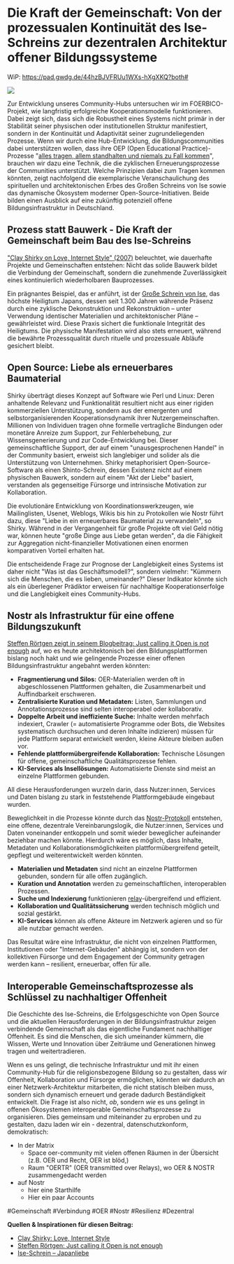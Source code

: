# Die Kraft der Gemeinschaft: Von der prozessualen Kontinuität des Ise-Schreins zur dezentralen Architektur offener Bildungssysteme

WiP: https://pad.gwdg.de/44hzBJVFRUu1WXs-hXgXKQ?both#

![](https://pad.gwdg.de/uploads/f744cda4-eaa1-4c5a-bd7a-4175560984a9.png)

Zur Entwicklung unseres Community-Hubs untersuchen wir im FOERBICO-Projekt, wie langfristig erfolgreiche Kooperationsmodelle funktionieren. Dabei zeigt sich, dass sich die Robustheit eines Systems nicht primär in der Stabilität seiner physischen oder institutionellen Struktur manifestiert, sondern in der Kontinuität und Adaptivität seiner zugrundeliegenden Prozesse. 
Wenn wir durch eine Hub-Entwicklung, die Bildungscommunities dabei unterstützen wollen, dass ihre OEP (Open Educational Practice)-Prozesse "[alles tragen, allem standhalten und niemals zu Fall kommen](https://offene-bibel.de/wiki/1_Korinther_13#l7)", brauchen wir dazu eine Technik, die die zyklischen Erneuerungsprozesse der Communities unterstützt.
Welche Prinzipien dabei zum Tragen kommen könnten, zeigt nachfolgend die exemplarische Veranschaulichung des spirituellen und architektonischen Erbes des Großen Schreins von Ise sowie das dynamische Ökosystem moderner Open-Source-Initiativen. Beide bilden einen Ausblick auf eine zukünftig potenziell offene Bildungsinfrastruktur in Deutschland.

## Prozess statt Bauwerk - Die Kraft der Gemeinschaft beim Bau des Ise-Schreins

 ["Clay Shirky on Love, Internet Style" (2007)](https://www.youtube.com/watch?v=Xe1TZaElTAs) beleuchtet, wie dauerhafte Projekte und Gemeinschaften entstehen: Nicht das solide Bauwerk bildet die Verbindung der Gemeinschaft, sondern die zunehmende Zuverlässigkeit eines kontinuierlich wiederholbaren Bauprozesses.

Ein prägnantes Beispiel, das er anführt, ist der [Große Schrein von Ise](https://japanliebe.de/alltaegliches/ise-jingu-schrein-neubau-alle-20-jahre/), das höchste Heiligtum Japans, dessen seit 1.300 Jahren währende Präsenz durch eine zyklische Dekonstruktion und Rekonstruktion – unter Verwendung identischer Materialien und architektonischer Pläne – gewährleistet wird. 
Diese Praxis sichert die funktionale Integrität des Heiligtums. Die physische Manifestation wird also stets erneuert, während die bewährte Prozessqualität durch rituelle und prozessuale Abläufe gesichert bleibt.

## Open Source: Liebe als erneuerbares Baumaterial

Shirky überträgt dieses Konzept auf Software wie Perl und Linux: Deren anhaltende Relevanz und Funktionalität resultiert nicht aus einer rigiden kommerziellen Unterstützung, sondern aus der emergenten und selbstorganisierenden Kooperationsdynamik ihrer Nutzergemeinschaften. Millionen von Individuen tragen ohne formelle vertragliche Bindungen oder monetäre Anreize zum Support, zur Fehlerbehebung, zur Wissensgenerierung und zur Code-Entwicklung bei. Dieser gemeinschaftliche Support, der auf einem "unausgesprochenen Handel" in der Community basiert, erweist sich langlebiger und solider als die Unterstützung von Unternehmen.  Shirky metaphorisiert Open-Source-Software als einen Shinto-Schrein, dessen Existenz nicht auf einem physischen Bauwerk, sondern auf einem "Akt der Liebe" basiert, verstanden als gegenseitige Fürsorge und intrinsische Motivation zur Kollaboration.

Die evolutionäre Entwicklung von Koordinationswerkzeugen, wie Mailinglisten, Usenet, Weblogs, Wikis bis hin zu Protokollen wie Nostr führt dazu, diese "Liebe in ein erneuerbares Baumaterial zu verwandeln", so Shirky. Während in der Vergangenheit für große Projekte oft viel Geld nötig war, können heute "große Dinge aus Liebe getan werden", da die Fähigkeit zur Aggregation nicht-finanzieller Motivationen einen enormen komparativen Vorteil erhalten hat.

Die entscheidende Frage zur Prognose der Langlebigkeit eines Systems ist daher nicht "Was ist das Geschäftsmodell?", sondern vielmehr: "Kümmern sich die Menschen, die es lieben, umeinander?" Dieser Indikator könnte sich als ein überlegener Prädiktor erweisen für nachhaltige Kooperationserfolge und die Langlebigkeit eines Community-Hubs.

## Nostr als Infrastruktur für eine offene Bildungszukunft

[Steffen Rörtgen zeigt in seinem Blogbeitrag: Just calling it Open is not enough](https://blossom.edufeed.org/) auf, wo es heute architektonisch bei den Bildungsplattformen bislang noch hakt und wie gelingende Prozesse einer offenen Bildungsinfrastruktur angebahnt werden könnten:

- **Fragmentierung und Silos:** OER-Materialien werden oft in abgeschlossenen Plattformen gehalten, die Zusammenarbeit und Auffindbarkeit erschweren.
- **Zentralisierte Kuration und Metadaten:** Listen, Sammlungen und Annotationsprozesse sind selten interoperabel oder kollaborativ.
- **Doppelte Arbeit und ineffiziente Suche:** Inhalte werden mehrfach indexiert, Crawler (= automatisierte Programme oder Bots, die Websites systematisch durchsuchen und deren Inhalte indizieren) müssen für jede Plattform separat entwickelt werden, kleine Akteure bleiben außen vor.
- **Fehlende plattformübergreifende Kollaboration:** Technische Lösungen für offene, gemeinschaftliche Qualitätsprozesse fehlen.
- **KI-Services als Insellösungen:** Automatisierte Dienste sind meist an einzelne Plattformen gebunden.

All diese Herausforderungen wurzeln darin, dass Nutzer:innen, Services und Daten bislang zu stark in feststehende Plattformgebäude eingebaut wurden.

Beweglichkeit in die Prozesse könnte durch das [Nostr-Protokoll](https://nostr.how/de/what-is-nostr) entstehen, eine offene, dezentrale Vereinbarungslogik, die Nutzer:innen, Services und Daten voneinander entkoppeln und somit wieder beweglicher aufeinander beziehbar machen könnte. Hierdurch wäre es möglich, dass Inhalte, Metadaten und Kollaborationsmöglichkeiten plattformübergreifend geteilt, gepflegt und weiterentwickelt werden könnten.

- **Materialien und Metadaten** sind nicht an einzelne Plattformen gebunden, sondern für alle offen zugänglich.
- **Kuration und Annotation** werden zu gemeinschaftlichen, interoperablen Prozessen.
- **Suche und Indexierung** funktionieren [relay](https://nostr.how/de/relays)-übergreifend und effizient.
- **Kollaboration und Qualitätssicherung** werden technisch möglich und sozial gestärkt.
- **KI-Services** können als offene Akteure im Netzwerk agieren und so für alle nutzbar gemacht werden.

Das Resultat wäre eine Infrastruktur, die nicht von einzelnen Plattformen, Institutionen oder "Internet-Gebäuden" abhängig ist, sondern von der kollektiven Fürsorge und dem Engagement der Community getragen werden kann – resilient, erneuerbar, offen für alle.

## Interoperable Gemeinschaftsprozesse als Schlüssel zu nachhaltiger Offenheit

Die Geschichte des Ise-Schreins, die Erfolgsgeschichte von Open Source und die aktuellen Herausforderungen in der Bildungsinfrastruktur zeigen verbindende Gemeinschaft als das eigentliche Fundament nachhaltiger Offenheit. Es sind die Menschen, die sich umeinander kümmern, die Wissen, Werte und Innovation über Zeiträume und Generationen hinweg tragen und weitertradieren.

Wenn es uns gelingt, die technische Infrastruktur und mit ihr einen Community-Hub für die religionsbezogene Bildung so zu gestalten, dass wir Offenheit, Kollaboration und Fürsorge ermöglichen, könnten wir dadurch an einer Netzwerk-Architektur mitarbeiten, die nicht statisch bleiben muss, sondern sich dynamisch erneuert und gerade dadurch Beständigkeit entwickelt. 
Die Frage ist also nicht, *ob*, sondern *wie* es uns gelingt in offenen Ökosystemen interoperable Gemeinschaftsprozesse zu organisieren.
Dies gemeinsam und miteinander zu erproben und zu gestalten, dazu laden wir ein - dezentral, datenschutzkonform, demokratisch:
- In der Matrix
    - Space oer-community mit vielen offenen Räumen in der Übersicht (z.B. OER und Recht, OER ist blöd,)
    - Raum "OERTR" (OER transmitted over Relays), wo OER & NOSTR zusammengedacht werden
- auf Nostr
    - hier eine Starthilfe 
    - Hier ein paar Accounts 


#Gemeinschaft #Verbindung #OER #Nostr #Resilienz #Dezentral

**Quellen & Inspirationen für diesen Beitrag:**
- [Clay Shirky: Love, Internet Style](https://www.youtube.com/watch?v=Xe1TZaElTAs)
- [Steffen Rörtgen: Just calling it Open is not enough](https://blossom.edufeed.org/)
- [Ise-Schrein – Japanliebe](https://japanliebe.de/alltaegliches/ise-jingu-schrein-neubau-alle-20-jahre/)